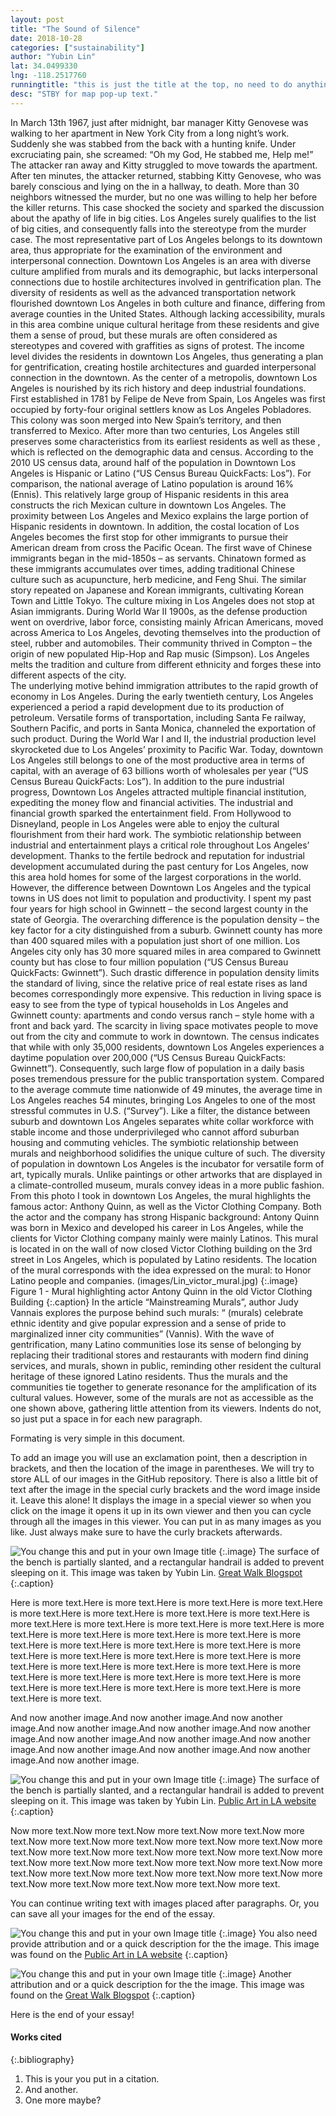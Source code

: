 ```yaml
---
layout: post
title: "The Sound of Silence"
date: 2018-10-28
categories: ["sustainability"] 
author: "Yubin Lin"
lat: 34.0499330
lng: -118.2517760
runningtitle: "this is just the title at the top, no need to do anything here"
desc: "STBY for map pop-up text."
---
```

  In March 13th 1967, just after midnight, bar manager Kitty Genovese was walking to her apartment in New York City from a long night’s work. Suddenly she was stabbed from the back with a hunting knife. Under excruciating pain, she screamed: “Oh my God, He stabbed me, Help me!” The attacker ran away and Kitty struggled to move towards the apartment. After ten minutes, the attacker returned, stabbing Kitty Genovese, who was barely conscious and lying on the in a hallway, to death. More than 30 neighbors witnessed the murder, but no one was willing to help her before the killer returns. This case shocked the society and sparked the discussion about the apathy of life in big cities. Los Angeles surely qualifies to the list of big cities, and consequently falls into the stereotype from the murder case. The most representative part of Los Angeles belongs to its downtown area, thus appropriate for the examination of the environment and interpersonal connection. Downtown Los Angeles is an area with diverse culture amplified from murals and its demographic, but lacks interpersonal connections due to hostile architectures involved in gentrification plan. The diversity of residents as well as the advanced transportation network flourished downtown Los Angeles in both culture and finance, differing from average counties in the United States. Although lacking accessibility, murals in this area combine unique cultural heritage from these residents and give them a sense of proud, but these murals are often considered as stereotypes and covered with graffities as signs of protest. The income level divides the residents in downtown Los Angeles, thus generating a plan for gentrification, creating hostile architectures and guarded interpersonal connection in the downtown.
  As the center of a metropolis, downtown Los Angeles is nourished by its rich history and deep industrial foundations. First established in 1781 by Felipe de Neve from Spain, Los Angeles was first occupied by forty-four original settlers know as Los Angeles Pobladores. This colony was soon merged into New Spain’s territory, and then transferred to Mexico. After more than two centuries, Los Angeles still preserves some characteristics from its earliest residents as well as these , which is reflected on the demographic data and census. According to the 2010 US census data, around half of the population in Downtown Los Angeles is Hispanic or Latino (“US Census Bureau QuickFacts: Los”). For comparison, the national average of Latino population is around 16% (Ennis). This relatively large group of Hispanic residents in this area constructs the rich Mexican culture in downtown Los Angeles. The proximity between Los Angeles and Mexico explains the large portion of Hispanic residents in downtown. In addition, the costal location of Los Angeles becomes the first stop for other immigrants to pursue their American dream from cross the Pacific Ocean. The first wave of Chinese immigrants began in the mid-1850s – as servants. Chinatown formed as these immigrants accumulates over times, adding traditional Chinese culture such as acupuncture, herb medicine, and Feng Shui. The similar story repeated on Japanese and Korean immigrants, cultivating Korean Town and Little Tokyo. The culture mixing in Los Angeles does not stop at Asian immigrants. During World War II 1900s, as the defense production went on overdrive, labor force, consisting mainly African Americans, moved across America to Los Angeles, devoting themselves into the production of steel, rubber and automobiles. Their community thrived in Compton – the origin of new populated Hip-Hop and Rap music (Simpson). Los Angeles melts the tradition and culture from different ethnicity and forges these into different aspects of the city.  
  The underlying motive behind immigration attributes to the rapid growth of economy in Los Angeles. During the early twentieth century, Los Angeles experienced a period a rapid development due to its production of petroleum. Versatile forms of transportation, including Santa Fe railway, Southern Pacific, and ports in Santa Monica, channeled the exportation of such product. During the World War I and II, the industrial production level skyrocketed due to Los Angeles’ proximity to Pacific War. Today, downtown Los Angeles still belongs to one of the most productive area in terms of capital, with an average of 63 billions worth of wholesales per year (“US Census Bureau QuickFacts: Los”). In addition to the pure industrial progress, Downtown Los Angeles attracted multiple financial institution, expediting the money flow and financial activities. The industrial and financial growth sparked the entertainment field. From Hollywood to Disneyland, people in Los Angeles were able to enjoy the cultural flourishment from their hard work. The symbiotic relationship between industrial and entertainment plays a critical role throughout Los Angeles’ development. Thanks to the fertile bedrock and reputation for industrial development accumulated during the past century for Los Angeles, now this area hold homes for some of the largest corporations in the world. However, the difference between Downtown Los Angeles and the typical towns in US does not limit to population and productivity.
  I spent my past four years for high school in Gwinnett – the second largest county in the state of Georgia. The overarching difference is the population density – the key factor for a city distinguished from a suburb. Gwinnett county has more than 400 squared miles with a population just short of one million. Los Angeles city only has 30 more squared miles in area compared to Gwinnett county but has close to four million population (“US Census Bureau QuickFacts: Gwinnett”). Such drastic difference in population density limits the standard of living, since the relative price of real estate rises as land becomes correspondingly more expensive. This reduction in living space is easy to see from the type of typical households in Los Angeles and Gwinnett county: apartments and condo versus ranch – style home with a front and back yard. The scarcity in living space motivates people to move out from the city and commute to work in downtown. The census indicates that while with only 35,000 residents, downtown Los Angeles experiences a daytime population over 200,000 (“US Census Bureau QuickFacts: Gwinnett”). Consequently, such large flow of population in a daily basis poses tremendous pressure for the public transportation system. Compared to the average commute time nationwide of 49 minutes, the average time in Los Angeles reaches 54 minutes, bringing Los Angeles to one of the most stressful commutes in U.S. (“Survey”). Like a filter, the distance between suburb and downtown Los Angeles separates white collar workforce with stable income and those underprivileged who cannot afford suburban housing and commuting vehicles.
  The symbiotic relationship between murals and neighborhood solidifies the unique culture of such. The diversity of population in downtown Los Angeles is the incubator for versatile form of art, typically murals. Unlike paintings or other artworks that are displayed in a climate-controlled museum, murals convey ideas in a more public fashion. From this photo I took in downtown Los Angeles, the mural highlights the famous actor: Anthony Quinn, as well as the Victor Clothing Company. Both the actor and the company has strong Hispanic background: Antony Quinn was born in Mexico and developed his career in Los Angeles, while the clients for Victor Clothing company mainly were mainly Latinos. This mural is located in on the wall of now closed Victor Clothing building on the 3rd street in Los Angeles, which is populated by Latino residents. The location of the mural corresponds with the idea expressed on the mural: to Honor Latino people and companies. 
   (images/Lin_victor_mural.jpg)
   {:.image}
Figure 1 - Mural highlighting actor Antony Quinn in the old Victor Clothing Building
   {:.caption} 
   In the article “Mainstreaming Murals”, author Judy Vannais explores the purpose behind such murals: “ (murals) celebrate ethnic identity and give popular expression and a sense of pride to marginalized inner city communities” (Vannis). With the wave of gentrification, many Latino communities lose its sense of belonging by replacing their traditional stores and restaurants with modern find dining services, and murals, shown in public, reminding other resident the cultural heritage of these ignored Latino residents. Thus the murals and the communities tie together to generate resonance for the amplification of its cultural values. However, some of the murals are not as accessible as the one shown above, gathering little attention from its viewers. 
Indents do not, so just put a space in for each new paragraph.

Formating is very simple in this document. 

To add an image you will use an exclamation point, then a description in brackets, and then the location of the image in parentheses. We will try to store ALL of our images in the GitHub repository.  There is also a little bit of text after the image in the special curly brackets and the word image inside it. Leave this alone! It displays the image in a special viewer so when you click on the image it opens it up in its own viewer and then you can cycle through all the images in this viewer. You can put in as many images as you like. Just always make sure to have the curly brackets afterwards.
   
   
![You change this and put in your own Image title](images/Lin_defensive_bench.jpg)
   {:.image}
The surface of the bench is partially slanted, and a rectangular handrail is added to prevent sleeping on it. This image was taken by Yubin Lin. [Great Walk Blogspot](http://greatlawalk.blogspot.com/2016/11/)
   {:.caption} 

Here is more text.Here is more text.Here is more text.Here is more text.Here is more text.Here is more text.Here is more text.Here is more text.Here is more text.Here is more text.Here is more text.Here is more text.Here is more text.Here is more text.Here is more text.Here is more text.Here is more text.Here is more text.Here is more text.Here is more text.Here is more text.Here is more text.Here is more text.Here is more text.Here is more text.Here is more text.Here is more text.Here is more text.Here is more text.Here is more text.Here is more text.Here is more text.Here is more text.Here is more text.Here is more text.Here is more text.Here is more text.Here is more text.

And now another image.And now another image.And now another image.And now another image.And now another image.And now another image.And now another image.And now another image.And now another image.And now another image.And now another image.And now another image.And now another image.

![You change this and put in your own Image title](images/Lin_man_on_subway.jpg)
   {:.image}
The surface of the bench is partially slanted, and a rectangular handrail is added to prevent sleeping on it. This image was taken by Yubin Lin. [Public Art in LA website](http://www.publicartinla.com/LA_murals/Hollywood/cat_fairfax.html)
   {:.caption} 

Now more text.Now more text.Now more text.Now more text.Now more text.Now more text.Now more text.Now more text.Now more text.Now more text.Now more text.Now more text.Now more text.Now more text.Now more text.Now more text.Now more text.Now more text.Now more text.Now more text.Now more text.Now more text.Now more text.Now more text.Now more text.Now more text.Now more text.Now more text.Now more text.


You can continue writing text with images placed after paragraphs. Or, you can save all your images for the end of the essay.

![You change this and put in your own Image title](images/example1.jpg)
   {:.image}
You also need provide attribution and or a quick description for the the image. This image was found on the [Public Art in LA website](http://www.publicartinla.com/LA_murals/Hollywood/cat_fairfax.html)
   {:.caption} 
   
![You change this and put in your own Image title](images/example2.jpg)
   {:.image}
Another attribution and or a quick description for the the image. This image was found on the [Great Walk Blogspot](http://greatlawalk.blogspot.com/2016/11/)
   {:.caption} 

Here is the end of your essay!

#### Works cited

{:.bibliography} 
1. This is your you put in a citation.
2. And another.
3. One more maybe?
